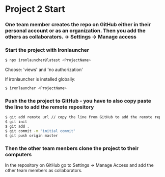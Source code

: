 # Project 2 Start

### One team member creates the repo on GitHub either in their personal account or as an organization. Then you add the others as collaborators. -> Settings -> Manage access

### Start the project with Ironlauncher

```bash
$ npx ironlauncher@latest <ProjectName>
```
Choose: 'views' and 'no authorization'  

If ironlauncher is installed globally:
```bash
$ ironlauncher <ProjectName>
```

### Push the the project to GitHub - you have to also copy paste the line to add the remote repository

```bash
$ git add remote url // copy the line from GitHub to add the remote repository
$ git init
$ git add .
$ git commit -m "initial commit"
$ git push origin master
```

### Then the other team menbers clone the project to their computers

In the repository on GitHub go to Settings -> Manage Access and add the other team members as collaborators.
